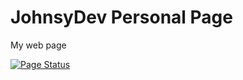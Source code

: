 # JohnsyDev Personal Page
My web page

[![Page Status](https://api.netlify.com/api/v1/badges/ea695119-398c-48cd-a015-d9cc8fc101d7/deploy-status)](https://app.netlify.com/sites/johnsydev/deploys)
